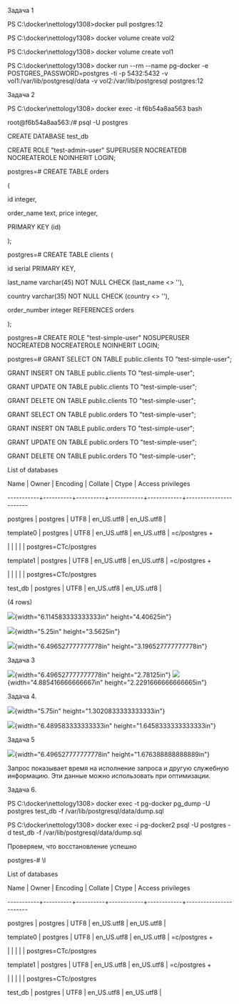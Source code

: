 Задача 1

PS C:\\docker\\nettology1308\>docker pull postgres:12

PS C:\\docker\\nettology1308\> docker volume create vol2

PS C:\\docker\\nettology1308\> docker volume create vol1

PS C:\\docker\\nettology1308\> docker run \--rm \--name pg-docker -e
POSTGRES_PASSWORD=postgres -ti -p 5432:5432 -v
vol1:/var/lib/postgresql/data -v vol2:/var/lib/postgresql postgres:12

Задача 2

PS C:\\docker\\nettology1308\> docker exec -it f6b54a8aa563 bash

root\@f6b54a8aa563:/\# psql -U postgres

CREATE DATABASE test_db

CREATE ROLE \"test-admin-user\" SUPERUSER NOCREATEDB NOCREATEROLE
NOINHERIT LOGIN;

postgres=\# CREATE TABLE orders

(

id integer,

order_name text, price integer,

PRIMARY KEY (id)

);

postgres=\# CREATE TABLE clients (

id serial PRIMARY KEY,

last_name varchar(45) NOT NULL CHECK (last_name \<\> \'\'),

country varchar(35) NOT NULL CHECK (country \<\> \'\'),

order_number integer REFERENCES orders

);

postgres=\# CREATE ROLE \"test-simple-user\" NOSUPERUSER NOCREATEDB
NOCREATEROLE NOINHERIT LOGIN;

postgres=\# GRANT SELECT ON TABLE public.clients TO
\"test-simple-user\";

GRANT INSERT ON TABLE public.clients TO \"test-simple-user\";

GRANT UPDATE ON TABLE public.clients TO \"test-simple-user\";

GRANT DELETE ON TABLE public.clients TO \"test-simple-user\";

GRANT SELECT ON TABLE public.orders TO \"test-simple-user\";

GRANT INSERT ON TABLE public.orders TO \"test-simple-user\";

GRANT UPDATE ON TABLE public.orders TO \"test-simple-user\";

GRANT DELETE ON TABLE public.orders TO \"test-simple-user\";

List of databases

Name \| Owner \| Encoding \| Collate \| Ctype \| Access privileges

\-\-\-\-\-\-\-\-\-\--+\-\-\-\-\-\-\-\-\--+\-\-\-\-\-\-\-\-\--+\-\-\-\-\-\-\-\-\-\-\--+\-\-\-\-\-\-\-\-\-\-\--+\-\-\-\-\-\-\-\-\-\-\-\-\-\-\-\-\-\-\-\-\-\--

postgres \| postgres \| UTF8 \| en_US.utf8 \| en_US.utf8 \|

template0 \| postgres \| UTF8 \| en_US.utf8 \| en_US.utf8 \| =c/postgres
+

\| \| \| \| \| postgres=CTc/postgres

template1 \| postgres \| UTF8 \| en_US.utf8 \| en_US.utf8 \| =c/postgres
+

\| \| \| \| \| postgres=CTc/postgres

test_db \| postgres \| UTF8 \| en_US.utf8 \| en_US.utf8 \|

(4 rows)

![](vertopal_ae440ba8ccbf49c9a398c3d212be85b6/media/image1.png){width="6.114583333333333in"
height="4.40625in"}

![](vertopal_ae440ba8ccbf49c9a398c3d212be85b6/media/image2.png){width="5.25in"
height="3.5625in"}

![](vertopal_ae440ba8ccbf49c9a398c3d212be85b6/media/image3.png){width="6.496527777777778in"
height="3.196527777777778in"}

Задача 3

![](vertopal_ae440ba8ccbf49c9a398c3d212be85b6/media/image4.png){width="6.496527777777778in"
height="2.78125in"}
![](vertopal_ae440ba8ccbf49c9a398c3d212be85b6/media/image5.png){width="4.885416666666667in"
height="2.2291666666666665in"}

Задача 4.

![](vertopal_ae440ba8ccbf49c9a398c3d212be85b6/media/image6.png){width="5.75in"
height="1.3020833333333333in"}

![](vertopal_ae440ba8ccbf49c9a398c3d212be85b6/media/image7.png){width="6.489583333333333in"
height="1.6458333333333333in"}

Задача 5

![](vertopal_ae440ba8ccbf49c9a398c3d212be85b6/media/image8.png){width="6.496527777777778in"
height="1.676388888888889in"}

Запрос показывает время на исполнение запроса и другую служебную
информацию. Эти данные можно использовать при оптимизации.

Задача 6.

PS C:\\docker\\nettology1308\> docker exec -t pg-docker pg_dump -U
postgres test_db -f /var/lib/postgresql/data/dump.sql

PS C:\\docker\\nettology1308\> docker exec -i pg-docker2 psql -U
postgres -d test_db -f /var/lib/postgresql/data/dump.sql

Проверяем, что восстановление успешно

postgres-\# \\l

List of databases

Name \| Owner \| Encoding \| Collate \| Ctype \| Access privileges

\-\-\-\-\-\-\-\-\-\--+\-\-\-\-\-\-\-\-\--+\-\-\-\-\-\-\-\-\--+\-\-\-\-\-\-\-\-\-\-\--+\-\-\-\-\-\-\-\-\-\-\--+\-\-\-\-\-\-\-\-\-\-\-\-\-\-\-\-\-\-\-\-\-\--

postgres \| postgres \| UTF8 \| en_US.utf8 \| en_US.utf8 \|

template0 \| postgres \| UTF8 \| en_US.utf8 \| en_US.utf8 \| =c/postgres
+

\| \| \| \| \| postgres=CTc/postgres

template1 \| postgres \| UTF8 \| en_US.utf8 \| en_US.utf8 \| =c/postgres
+

\| \| \| \| \| postgres=CTc/postgres

test_db \| postgres \| UTF8 \| en_US.utf8 \| en_US.utf8 \|
